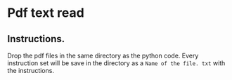 # Pdf text read
## Instructions.

Drop the pdf files in the same directory as the python code.
Every instruction set will be save in the directory as a `Name of the file. txt` with the instructions.


